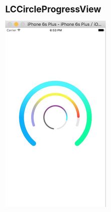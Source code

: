 # LCCircleProgressView

 ![image](https://github.com/titman/LCCircleProgressView/blob/master/C09C34C8-A9A4-4F78-8BA6-1E4FFB7D8B9B.png?raw=false)
